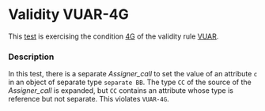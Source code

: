 # Validity VUAR-4G

This [test](.) is exercising the condition [4G](../Readme.md) of the validity rule [VUAR](../../vuar/Readme.md).

### Description

In this test, there is a separate *Assigner\_call* to set the value of an attribute `c` in an object of separate type `separate BB`. The type `CC` of the source of the *Assigner\_call* is expanded, but `CC` contains an attribute whose type is reference but not separate. This violates `VUAR-4G`.
